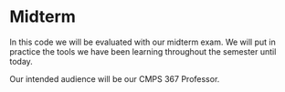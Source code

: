 # Midterm

In this code we will be evaluated with our midterm exam. We will put in practice the tools we have been learning throughout the semester until today.

Our intended audience will be our CMPS 367 Professor.
